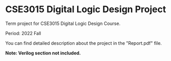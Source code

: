 # CSE3015 Digital Logic Design Project

Term project for CSE3015 Digital Logic Design Course.

Period: 2022 Fall

You can find detailed description about the project in the "Report.pdf" file.

**Note: Verilog section not included.**
